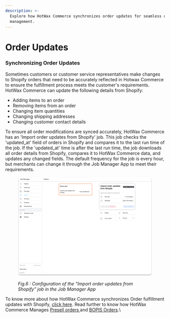 ```yaml
---
description: >-
  Explore how HotWax Commerce synchronizes order updates for seamless order
  management.
---
```


# Order Updates

### Synchronizing Order Updates

Sometimes customers or customer service representatives make changes to Shopify orders that need to be accurately reflected in Hotwax Commerce to ensure the fulfillment process meets the customer's requirements. HotWax Commerce can update the following details from Shopify:

* Adding items to an order
* Removing items from an order
* Changing item quantities
* Changing shipping addresses
* Changing customer contact details

To ensure all order modifications are synced accurately, HotWax Commerce has an 'Import order updates from Shopify' job. This job checks the 'updated\_at' field of orders in Shopify and compares it to the last run time of the job. If the 'updated\_at' time is after the last run time, the job downloads all order details from Shopify, compares it to HotWax Commerce data, and updates any changed fields. The default frequency for the job is every hour, but merchants can change it through the Job Manager App to meet their requirements.

<figure><img src="../.gitbook/assets/Order updates.png" alt=""><figcaption><p><em>Fig.6 : Configuration of the “Import order updates from Shopify” job in the Job Manager App</em></p></figcaption></figure>

To know more about how HotWax Commerce synchronizes Order fulfillment updates with Shopify, [click here](https://docs.hotwax.co/integration-resources-1/v/shopify-integration/). Read further to know how HotWax Commerce Manages [Presell orders ](../how-are-pre-orderable-and-backorderable-products-listed-or-delisted-on-shopify.md)and [BOPIS Orders](../how-does-hotwax-commerce-manage-bopis-orders-on-shopify.md).\\
